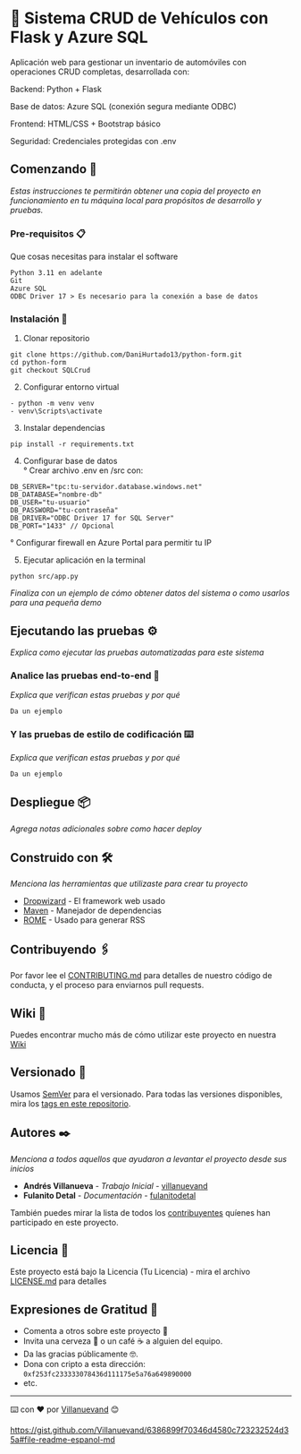# 🚗 Sistema CRUD de Vehículos con Flask y Azure SQL
Aplicación web para gestionar un inventario de automóviles con operaciones CRUD completas, desarrollada con:

Backend: Python + Flask

Base de datos: Azure SQL (conexión segura mediante ODBC)

Frontend: HTML/CSS + Bootstrap básico

Seguridad: Credenciales protegidas con .env

## Comenzando 🚀

_Estas instrucciones te permitirán obtener una copia del proyecto en funcionamiento en tu máquina local para propósitos de desarrollo y pruebas._

### Pre-requisitos 📋

Que cosas necesitas para instalar el software

```
Python 3.11 en adelante
Git
Azure SQL
ODBC Driver 17 > Es necesario para la conexión a base de datos
```

### Instalación 🔧

1. Clonar repositorio
```
git clone https://github.com/DaniHurtado13/python-form.git
cd python-form
git checkout SQLCrud
```


2. Configurar entorno virtual
```
- python -m venv venv
- venv\Scripts\activate
```


3. Instalar dependencias
```
pip install -r requirements.txt
```


4. Configurar base de datos <br>
   ° Crear archivo .env en /src con:
```
DB_SERVER="tpc:tu-servidor.database.windows.net"
DB_DATABASE="nombre-db"
DB_USER="tu-usuario"
DB_PASSWORD="tu-contraseña"
DB_DRIVER="ODBC Driver 17 for SQL Server"
DB_PORT="1433" // Opcional
```
  ° Configurar firewall en Azure Portal para permitir tu IP



5. Ejecutar aplicación en la terminal
```
python src/app.py
```
_Finaliza con un ejemplo de cómo obtener datos del sistema o como usarlos para una pequeña demo_

## Ejecutando las pruebas ⚙️

_Explica como ejecutar las pruebas automatizadas para este sistema_

### Analice las pruebas end-to-end 🔩

_Explica que verifican estas pruebas y por qué_

```
Da un ejemplo
```

### Y las pruebas de estilo de codificación ⌨️

_Explica que verifican estas pruebas y por qué_

```
Da un ejemplo
```

## Despliegue 📦

_Agrega notas adicionales sobre como hacer deploy_

## Construido con 🛠️

_Menciona las herramientas que utilizaste para crear tu proyecto_

* [Dropwizard](http://www.dropwizard.io/1.0.2/docs/) - El framework web usado
* [Maven](https://maven.apache.org/) - Manejador de dependencias
* [ROME](https://rometools.github.io/rome/) - Usado para generar RSS

## Contribuyendo 🖇️

Por favor lee el [CONTRIBUTING.md](https://gist.github.com/villanuevand/xxxxxx) para detalles de nuestro código de conducta, y el proceso para enviarnos pull requests.

## Wiki 📖

Puedes encontrar mucho más de cómo utilizar este proyecto en nuestra [Wiki](https://github.com/tu/proyecto/wiki)

## Versionado 📌

Usamos [SemVer](http://semver.org/) para el versionado. Para todas las versiones disponibles, mira los [tags en este repositorio](https://github.com/tu/proyecto/tags).

## Autores ✒️

_Menciona a todos aquellos que ayudaron a levantar el proyecto desde sus inicios_

* **Andrés Villanueva** - *Trabajo Inicial* - [villanuevand](https://github.com/villanuevand)
* **Fulanito Detal** - *Documentación* - [fulanitodetal](#fulanito-de-tal)

También puedes mirar la lista de todos los [contribuyentes](https://github.com/your/project/contributors) quíenes han participado en este proyecto. 

## Licencia 📄

Este proyecto está bajo la Licencia (Tu Licencia) - mira el archivo [LICENSE.md](LICENSE.md) para detalles

## Expresiones de Gratitud 🎁

* Comenta a otros sobre este proyecto 📢
* Invita una cerveza 🍺 o un café ☕ a alguien del equipo. 
* Da las gracias públicamente 🤓.
* Dona con cripto a esta dirección: `0xf253fc233333078436d111175e5a76a649890000`
* etc.



---
⌨️ con ❤️ por [Villanuevand](https://github.com/Villanuevand) 😊

https://gist.github.com/Villanuevand/6386899f70346d4580c723232524d35a#file-readme-espanol-md
